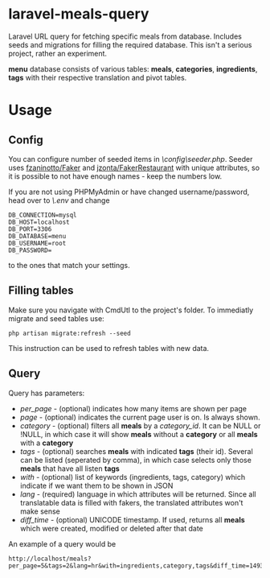 # laravel-meals-query
Laravel URL query for fetching specific meals from database. Includes seeds and migrations for filling the required database. 
This isn't a serious project, rather an experiment.

**menu** database consists of various tables: **meals**, **categories**, **ingredients**, **tags** with their respective translation 
and pivot tables.
# Usage
## Config
You can configure number of seeded items in *\config\seeder.php*. Seeder uses [fzaninotto/Faker](https://github.com/fzaninotto/Faker) 
and [jzonta/FakerRestaurant](https://github.com/jzonta/FakerRestaurant) with unique attributes, so it is possible to not have enough 
names - keep the numbers low.

If you are not using PHPMyAdmin or have changed username/password, head over to *\\.env* and change
```
DB_CONNECTION=mysql
DB_HOST=localhost
DB_PORT=3306
DB_DATABASE=menu
DB_USERNAME=root
DB_PASSWORD=
```
to the ones that match your settings.
## Filling tables
Make sure you navigate with CmdUtl to the project's folder. To immediatly migrate and seed tables use:
```
php artisan migrate:refresh --seed
```
This instruction can be used to refresh tables with new data.
## Query
Query has parameters:
- *per_page* - (optional) indicates how many items are shown per page
- *page* - (optional) indicates the current page user is on. Is always shown.
- *category* - (optional) filters all **meals** by a *category_id*. It can be NULL or !NULL, in which case it will show **meals** without a 
**category** or all **meals** with a **category**
- *tags* - (optional) searches **meals** with indicated **tags** (their id). Several can be listed (seperated by comma), in which case
selects only those **meals** that have all listen **tags**
- *with* - (optional) list of keywords (ingredients, tags, category) which indicate if we want them to be shown in JSON
- *lang* - (required) language in which attributes will be returned. Since all translatable data is filled with fakers, the translated
attributes won't make sense
- *diff_time* - (optional) UNICODE timestamp. If used, returns all **meals** which were created, modified or deleted after that date

An example of a query would be 
```
http://localhost/meals?per_page=5&tags=2&lang=hr&with=ingredients,category,tags&diff_time=1493902343&page=2
```

